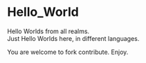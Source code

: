 # Hello_World
Hello Worlds from all realms.  
Just Hello Worlds here, in different languages.

You are welcome to fork contribute.
Enjoy.

